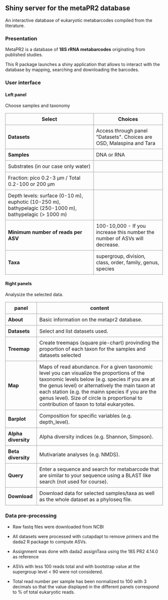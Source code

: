 ## Shiny server for the metaPR2 database

An interactive database of eukaryotic metabarcodes compiled from the literature. 

### Presentation

MetaPR2 is a database of **18S rRNA metabarcodes** originating from published studies. 

This R package launches a shiny application that allows to interact with the database by mapping, searching and downloading the barcodes.

### User interface
#### Left panel

Choose samples and taxonomy

<style>
.basic-styling td,
.basic-styling th {
  border: 1px solid #999;
  padding: 0.5rem;
}
</style>

<div class="ox-hugo-table basic-styling">
<div></div>
<div class="table-caption">
  <span class="table-number"></span>
</div>

Select | Choices 
--- | --- 
**Datasets** | Access through panel "Datasets". Choices are OSD, Malaspina and Tara
**Samples** | DNA or RNA
 | Substrates (in our case only water)
 | Fraction: pico 0.2-3 µm / Total 0.2-100 or 200 µm
 | Depth levels: surface (0-10 m), euphotic (10-250 m), bathypelagic (250-1000 m), bathypelagic (> 1000 m)
**Minimum number of reads per ASV** | 100-10,000 - If you increase this number the number of ASVs will decrease.
**Taxa** | supergroup, division, class, order, family, genus, species

</div>

#### Right panels

Analysize the selected data.

<style>
.basic-styling td,
.basic-styling th {
  border: 1px solid #999;
  padding: 0.5rem;
}
</style>

<div class="ox-hugo-table basic-styling">
<div></div>
<div class="table-caption">
  <span class="table-number"></span>
</div>

panel | content 
--- | --- 
**About** | Basic information on the metapr2 database.
**Datasets** | Select and list datasets used.
**Treemap** | Create treemaps (square pie-chart) provinding the proportion of each taxon for the samples and datasets selected
**Map** | Maps of read abundance. For a given taxonomic level you can visualize the proportions of the taxonomic levels below (e.g. species if you are at the genus level) or alternatively the main taxon at each station (e.g. the mainn species if you are the genus level). Size of circle is proportional to contribution of taxon to total eukaryotes.
**Barplot** | Composition for specific variables (e.g. depth_level).
**Alpha diversity** | Alpha diversity indices (e.g. Shannon, Simpson).
**Beta diversity** | Mutivariate analyses (e.g. NMDS).
**Query** | Enter a sequence and search for metabarcode that are similar to your sequence using a BLAST like search (not used for course).
**Download** | Download data for selected samples/taxa as well as the whole dataset as a phyloseq file.

</div>

### Data pre-processing

* Raw fastq files were downloaded from NCBI

* All datasets were processed with cutapdapt to remove primers and the dada2 R package to compute ASVs.

* Assignment was done with dada2 assignTaxa using the 18S PR2 4.14.0 as reference

* ASVs with less 100 reads total and with bootstrap value at the supergroup level < 90 were not considered.

* Total read number per sample has been normalized to 100 with 3 decimals so that the value displayed in the different panels correspond to % of total eukaryotic reads.